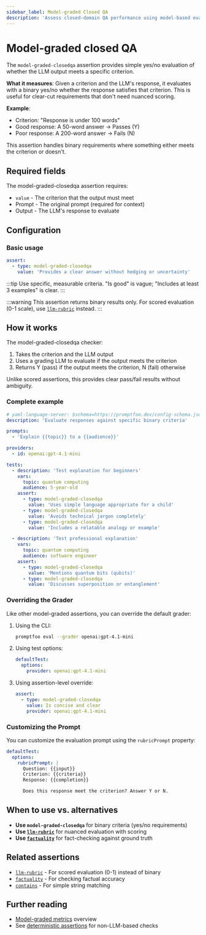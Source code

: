 ```yaml
---
sidebar_label: Model-graded Closed QA
description: 'Assess closed-domain QA performance using model-based evaluation for accuracy, completeness, and answer correctness'
---
```


# Model-graded closed QA

The `model-graded-closedqa` assertion provides simple yes/no evaluation of whether the LLM output meets a specific criterion.

**What it measures**: Given a criterion and the LLM's response, it evaluates with a binary yes/no whether the response satisfies that criterion. This is useful for clear-cut requirements that don't need nuanced scoring.

**Example**:

- Criterion: "Response is under 100 words"
- Good response: A 50-word answer → Passes (Y)
- Poor response: A 200-word answer → Fails (N)

This assertion handles binary requirements where something either meets the criterion or doesn't.

## Required fields

The model-graded-closedqa assertion requires:

- `value` - The criterion that the output must meet
- Prompt - The original prompt (required for context)
- Output - The LLM's response to evaluate

## Configuration

### Basic usage

```yaml
assert:
  - type: model-graded-closedqa
    value: 'Provides a clear answer without hedging or uncertainty'
```

:::tip
Use specific, measurable criteria. "Is good" is vague; "Includes at least 3 examples" is clear.
:::

:::warning
This assertion returns binary results only. For scored evaluation (0-1 scale), use [`llm-rubric`](/docs/configuration/expected-outputs/model-graded/llm-rubric) instead.
:::

## How it works

The model-graded-closedqa checker:

1. Takes the criterion and the LLM output
2. Uses a grading LLM to evaluate if the output meets the criterion
3. Returns Y (pass) if the output meets the criterion, N (fail) otherwise

Unlike scored assertions, this provides clear pass/fail results without ambiguity.

### Complete example

```yaml title="promptfooconfig.yaml"
# yaml-language-server: $schema=https://promptfoo.dev/config-schema.json
description: 'Evaluate responses against specific binary criteria'

prompts:
  - 'Explain {{topic}} to a {{audience}}'

providers:
  - id: openai:gpt-4.1-mini

tests:
  - description: 'Test explanation for beginners'
    vars:
      topic: quantum computing
      audience: 5-year-old
    assert:
      - type: model-graded-closedqa
        value: 'Uses simple language appropriate for a child'
      - type: model-graded-closedqa
        value: 'Avoids technical jargon completely'
      - type: model-graded-closedqa
        value: 'Includes a relatable analogy or example'

  - description: 'Test professional explanation'
    vars:
      topic: quantum computing
      audience: software engineer
    assert:
      - type: model-graded-closedqa
        value: 'Mentions quantum bits (qubits)'
      - type: model-graded-closedqa
        value: 'Discusses superposition or entanglement'
```

### Overriding the Grader

Like other model-graded assertions, you can override the default grader:

1. Using the CLI:

   ```sh
   promptfoo eval --grader openai:gpt-4.1-mini
   ```

2. Using test options:

   ```yaml
   defaultTest:
     options:
       provider: openai:gpt-4.1-mini
   ```

3. Using assertion-level override:
   ```yaml
   assert:
     - type: model-graded-closedqa
       value: Is concise and clear
       provider: openai:gpt-4.1-mini
   ```

### Customizing the Prompt

You can customize the evaluation prompt using the `rubricPrompt` property:

```yaml
defaultTest:
  options:
    rubricPrompt: |
      Question: {{input}}
      Criterion: {{criteria}}
      Response: {{completion}}

      Does this response meet the criterion? Answer Y or N.
```

## When to use vs. alternatives

- **Use `model-graded-closedqa`** for binary criteria (yes/no requirements)
- **Use [`llm-rubric`](/docs/configuration/expected-outputs/model-graded/llm-rubric)** for nuanced evaluation with scoring
- **Use [`factuality`](/docs/configuration/expected-outputs/model-graded/factuality)** for fact-checking against ground truth

## Related assertions

- [`llm-rubric`](/docs/configuration/expected-outputs/model-graded/llm-rubric) - For scored evaluation (0-1) instead of binary
- [`factuality`](/docs/configuration/expected-outputs/model-graded/factuality) - For checking factual accuracy
- [`contains`](/docs/configuration/expected-outputs/deterministic#contains) - For simple string matching

## Further reading

- [Model-graded metrics](/docs/configuration/expected-outputs/model-graded) overview
- See [deterministic assertions](/docs/configuration/expected-outputs/deterministic) for non-LLM-based checks
